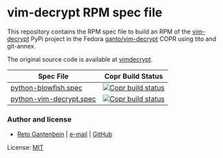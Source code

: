 # vim-decrypt RPM spec file

This repository contains the RPM spec file to build an RPM of the [vim-decrypt](https://pypi.org/project/vim-decrypt/)
PyPi project in the Fedora [ganto/vim-decrypt](https://copr.fedorainfracloud.org/coprs/ganto/vim-decrypt/)
COPR using tito and git-annex.

The original source code is available at [vimdecrypt](https://github.com/gertjanvanzwieten/vimdecrypt).

| Spec File             | Copr Build Status                       |
| --------------------- | --------------------------------------- |
| [python-blowfish.spec](python-blowfish/python-blowfish.spec) | [![Copr build status](https://copr.fedorainfracloud.org/coprs/ganto/vim-decrypt/package/python-blowfish/status_image/last_build.png)](https://copr.fedorainfracloud.org/coprs/ganto/vim-decrypt/package/python-blowfish/) |
| [python-vim-decrypt.spec](python-vim-decrypt/python-vim-decrypt.spec) | [![Copr build status](https://copr.fedorainfracloud.org/coprs/ganto/vim-decrypt/package/python-vim-decrypt/status_image/last_build.png)](https://copr.fedorainfracloud.org/coprs/ganto/vim-decrypt/package/python-vim-decrypt/) |


### Author and license

- [Reto Gantenbein](https://linuxmonk.ch/) | [e-mail](mailto:reto.gantenbein@linuxmonk.ch) | [GitHub](https://github.com/ganto)

License: [MIT](https://tldrlegal.com/license/mit-license)
